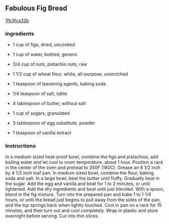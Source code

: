 ## Fabulous Fig Bread

[1fb3fca32b](https://recipeland.com/recipe/v/fabulous-fig-bread-32639)

### Ingredients

 - 1 cup of figs, dried, uncooked

 - 1 cup of water, bottled, generic

 - 3/4 cup of nuts, pistachio nuts, raw

 - 1 1/2 cup of wheat flour, white, all-purpose, unenriched

 - 1 teaspoon of leavening agents, baking soda

 - 1/4 teaspoon of salt, table

 - 4 tablespoon of butter, without salt

 - 1 cup of sugars, granulated

 - 3 tablespoon of egg substitute, powder

 - 1 teaspoon of vanilla extract

### Instructions

In a medium-sized heat-proof bowl, combine the figs and pistachios, add boiling water and let cool to room temperature, about 1 hour. Position a rack in the center of the oven and preheat to 350F (180C). Grease an 8 1/2 inch by 4 1/2 inch loaf pan. In medium sized bowl, combine the flour, baking soda and salt. In a large bowl, beat the butter until fluffy. Gradually beat in the sugar. Add the egg and vanilla and beat for 1 to 2 minutes, or until lightened. Add the dry ingredients and beat until just blended. With a spoon, blend in the fig mixture. Turn into the prepared pan and bake 1 to 1 1/4 hours, or until the bread just begins to pull away from the sides of the pan, and the top springs back when lightly touched. Cool in pan on a rack for 15 minutes, and then turn out and cool completely. Wrap in plastic and store overnight before serving. Cut into thin slices.